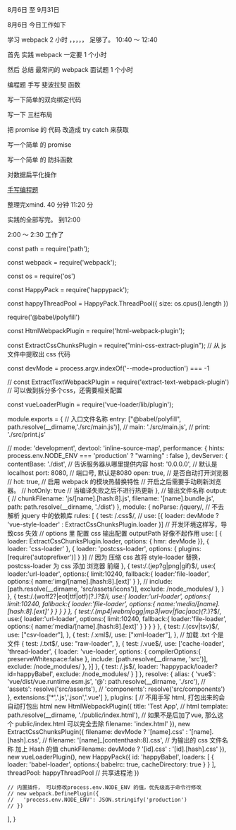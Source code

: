 
8月6日  至   9月31日


8月6日 今日工作如下

学习  webpack 2 小时  ，，，，， 足够了。 10:40 ～ 12:40  

首先 实践   webpack      一定要   1 个小时

然后  总结 最常问的   webpack 面试题   1 个小时


编程题   手写 斐波拉契 函数

写一下简单的双向绑定代码

写一下 三栏布局

把 promise 的 代码 改造成 try catch 来获取

写一个简单 的 promise

写一个简单  的 防抖函数

对数据扁平化操作

[手写编程题](https://github.com/suoyuesmile/suo-blog)

整理完xmind.  40 分钟   11:20 分

实践的全部写完。 到12:00

2:00 ～ 2:30 工作了




const path = require('path');

const webpack = require('webpack');

const os = require('os')

const HappyPack = require('happypack');

const happyThreadPool = HappyPack.ThreadPool({ size: os.cpus().length })

require('@babel/polyfill')

const HtmlWebpackPlugin = require('html-webpack-plugin');

const ExtractCssChunksPlugin = require("mini-css-extract-plugin"); // 从 js 文件中提取出 css 代码

const devMode = process.argv.indexOf('--mode=production') === -1

// const ExtractTextWebpackPlugin = require('extract-text-webpack-plugin')  // 可以做到拆分多个css，还需要相关配置


const vueLoaderPlugin = require('vue-loader/lib/plugin');

module.exports = {
  // 入口文件名称
  entry: ["@babel/polyfill", path.resolve(__dirname,'./src/main.js')],
    // main: './src/main.js',
    // print: './src/print.js'
  
  // mode: 'development',
  devtool: 'inline-source-map',
  performance: {
    hints: process.env.NODE_ENV === 'production' ? "warning" : false
  },
  devServer: {
    contentBase: './dist', // 告诉服务器从哪里提供内容
    host: '0.0.0.0', // 默认是 localhost
    port: 8080, // 端口号, 默认是8080
    open: true, // 是否自动打开浏览器
    // hot: true, // 启用 webpack 的模块热替换特性 // 开启之后需要手动刷新浏览器。
    // hotOnly: true // 当编译失败之后不进行热更新
  },
  // 输出文件名称
  output: {
      // chunkFilename: 'js/[name].[hash:8].js',
      filename: '[name].bundle.js',
      path: path.resolve(__dirname, './dist')
  },
  module: {
    noParse: /jquery/, //  不去解析 jquery 中的依赖库
    rules: [
      { 
        test: /\.css$/,
        // use: [{ loader: devMode ? 'vue-style-loader' : ExtractCssChunksPlugin.loader }] // 开发环境这样写，导致css 失效
        // options 里 配置 css 输出配置 outputPath 好像不起作用
        use: [ { loader: ExtractCssChunksPlugin.loader, options: { hmr: devMode }},
        { loader: 'css-loader' }, { loader: 'postcss-loader', options: {
          plugins:[require('autoprefixer')] } }]   // 因为 压缩 css 故将 style-loader 替换， postcss-loader 为 css 添加 浏览器 前缀
      },
      {
        test:/\.(jep?g|png|gif)$/,
        use:{
          loader:'url-loader',
          options:{
            limit:10240,
            fallback:{
              loader:'file-loader',
              options:{
                name:'img/[name].[hash:8].[ext]'
              }
            },
            // include: [path.resolve(__dirname, 'src/assets/icons')],
            exclude: /node_modules/
          },
        }
      },
      {
        test:/\.(woff2?|eot|ttf|otf)(\?.*)?$/i,
        use:{
          loader:'url-loader',
          options:{
            limit:10240,
            fallback:{
              loader:'file-loader',
              options:{
                name:'media/[name].[hash:8].[ext]'
              }
            }
          }
        }
      },
      {
        test:/\.(mp4|webm|ogg|mp3|wav|flac|aac)(\?.*)?$/,
        use:{
          loader:'url-loader',
          options:{
            limit:10240,
            fallback:{
              loader:'file-loader',
              options:{
                name:'media/[name].[hash:8].[ext]'
              }
            }
          }
        }
      },
      {
        test: /\.(csv|tsv)$/,
        use: ["csv-loader"],
      },
      {
        test: /\.xml$/,
        use: ["xml-loader"],
      },
      // 加载 .txt 个是文件
      {
        test: /\.txt$/,
        use: "raw-loader",
      },
      {
        test: /\.vue$/,
        use: ['cache-loader', 'thread-loader', {
          loader: 'vue-loader', options: {
            compilerOptions:{
              preserveWhitespace:false
            },
            include: [path.resolve(__dirname, 'src')],
            exclude: /node_modules/
          },
        }]
      },
      { test: /\.js$/,
      loader: 'happypack/loader?id=happyBabel', exclude: /node_modules/ }
    ]
  },
  resolve: {
    alias: {
      'vue$': 'vue/dist/vue.runtime.esm.js',
      '@': path.resolve(__dirname, './src'),
      // 'assets': resolve('src/asserts'),
      // 'components': resolve('src/components')
    },
    extensions:['*','.js','.json','.vue']
  },
  plugins: [
    // 不用手写 html, 打包出来的会自动打包出 html
    new HtmlWebpackPlugin({
      title: 'Test App',    // html <title>{title}</title>
      template: path.resolve(__dirname, './public/index.html'), //  如果不是后加了vue, 那么这个 public/index.html 可以完全去除
      filename: 'index.html'
    }),
    new ExtractCssChunksPlugin({
      filename: devMode ? '[name].css' : '[name].[hash].css',
      // filename: '[name]_[contenthash:8].css', // 为输出的 css 文件名称 加上 Hash 的值
      chunkFilename: devMode ? '[id].css' : '[id].[hash].css'
    }),
    new vueLoaderPlugin(),
    new HappyPack({
      id: 'happyBabel',
      loaders: [
        {
          loader: 'babel-loader',
          options:{
            babelrc: true,
            cacheDirectory: true
          }
        }
      ],
      threadPool: happyThreadPool // 共享进程池
    })

    // 内置插件， 可以修改process.env.NODE_ENV 的值，优先级高于命令行修改
    // new webpack.DefinePlugin({
    //   'process.env.NODE_ENV': JSON.stringify('production')
    // })
  ],
}